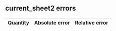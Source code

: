## current_sheet2 errors
| Quantity | Absolute error | Relative error |
| -------- | --------- | --------- |
